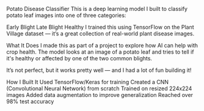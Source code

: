Potato Disease Classifier
This is a deep learning model I built to classify potato leaf images into one of three categories:

Early Blight
Late Blight
Healthy
I trained this using TensorFlow on the Plant Village dataset — it’s a great collection of real-world plant disease images.

What It Does
I made this as part of a project to explore how AI can help with crop health.
The model looks at an image of a potato leaf and tries to tell if it's healthy or affected by one of the two common blights.

It’s not perfect, but it works pretty well — and I had a lot of fun building it!

How I Built It
Used TensorFlow/Keras for training
Created a CNN (Convolutional Neural Network) from scratch
Trained on resized 224x224 images
Added data augmentation to improve generalization
Reached over 98% test accuracy
